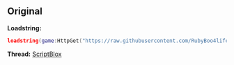 ## Original
**Loadstring:**
```lua
loadstring(game:HttpGet("https://raw.githubusercontent.com/RubyBoo4life/break-in-v1/main/.gitignore"))();
```
**Thread:**
[ScriptBlox](https://scriptblox.com/script/Break-In-(Story)-fsdhfbdsf-7562)

